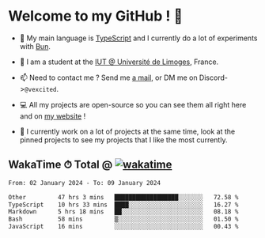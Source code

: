 # Welcome to my GitHub ! 🌃

- 🔭 My main language is [TypeScript](https://www.typescriptlang.org/) and I currently do a lot of experiments with [Bun](https://bun.sh).

- 🌱 I am a student at the [IUT @ Université de Limoges](https://iut.unilim.fr), France.

- 📫 Need to contact me ? Send me <a href="mailto:mikkel@milescode.dev">a mail</a>, or DM me on Discord->`@vexcited`.

- 💻 All my projects are open-source so you can see them all right here and on <a href="https://vexcited.vercel.app">my website</a> !

- 👀 I currently work on a lot of projects at the same time, look at the pinned projects to see my projects that I like the most currently.

## WakaTime ⏱ Total @ [![wakatime](https://wakatime.com/badge/user/0839e595-e07a-435c-8d59-ed95f2a3d6dd.svg)](https://wakatime.com/@0839e595-e07a-435c-8d59-ed95f2a3d6dd)

<!--START_SECTION:waka-->

```txt
From: 02 January 2024 - To: 09 January 2024

Other         47 hrs 3 mins   ██████████████████░░░░░░░   72.58 %
TypeScript    10 hrs 33 mins  ████░░░░░░░░░░░░░░░░░░░░░   16.27 %
Markdown      5 hrs 18 mins   ██░░░░░░░░░░░░░░░░░░░░░░░   08.18 %
Bash          58 mins         ▒░░░░░░░░░░░░░░░░░░░░░░░░   01.50 %
JavaScript    16 mins         ░░░░░░░░░░░░░░░░░░░░░░░░░   00.43 %
```

<!--END_SECTION:waka-->
